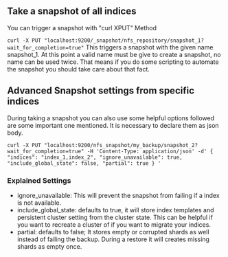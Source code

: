 ## Take a snapshot of all indices

You can trigger a snapshot with "curl XPUT" Method

`
curl -X PUT "localhost:9200/_snapshot/nfs_repository/snapshot_1?wait_for_completion=true"
`
This triggers a snapshot with the given name snapshot_1. At this point a valid name must be give to create a snapshot, no name can be used twice.
That means if you do some scripting to automate the snapshot you should take care about that fact.


## Advanced Snapshot settings from specific indices

During taking a snapshot you can also use some helpful options followed are some important one mentioned. It is necessary to declare them as json body.


`
curl -X PUT "localhost:9200/nfs_snapshot/my_backup/snapshot_2?wait_for_completion=true" -H 'Content-Type: application/json' -d'
{
  "indices": "index_1,index_2",
  "ignore_unavailable": true,
  "include_global_state": false,
  "partial": true
}
'
`

### Explained Settings

* ignore_unavailable: This will prevent the snapshot from failing if a index is not available.
* include_global_state: defaults to true, it will store index templates and persistent cluster setting from the cluster state. This can be helpful if you want to recreate a cluster of if you want to migrate your indices.
* partial: defaults to false; It stores empty or corrupted shards as well instead of failing the backup. During a restore it will creates missing shards as empty once.

